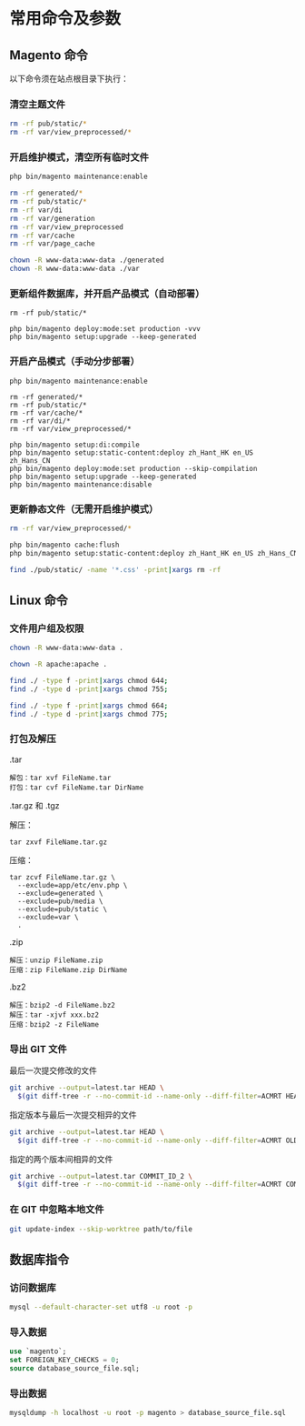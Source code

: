 # 常用命令及参数

## Magento 命令

以下命令须在站点根目录下执行：

### 清空主题文件

```sh
rm -rf pub/static/*
rm -rf var/view_preprocessed/*
```


### 开启维护模式，清空所有临时文件

```sh
php bin/magento maintenance:enable
```

```sh
rm -rf generated/*
rm -rf pub/static/*
rm -rf var/di
rm -rf var/generation
rm -rf var/view_preprocessed
rm -rf var/cache
rm -rf var/page_cache
```

```sh
chown -R www-data:www-data ./generated
chown -R www-data:www-data ./var
```


### 更新组件数据库，并开启产品模式（自动部署）

```
rm -rf pub/static/*

php bin/magento deploy:mode:set production -vvv
php bin/magento setup:upgrade --keep-generated

```


### 开启产品模式（手动分步部署）

```
php bin/magento maintenance:enable

rm -rf generated/*
rm -rf pub/static/*
rm -rf var/cache/*
rm -rf var/di/*
rm -rf var/view_preprocessed/*

php bin/magento setup:di:compile
php bin/magento setup:static-content:deploy zh_Hant_HK en_US zh_Hans_CN
php bin/magento deploy:mode:set production --skip-compilation
php bin/magento setup:upgrade --keep-generated
php bin/magento maintenance:disable

```


### 更新静态文件（无需开启维护模式）

```sh
rm -rf var/view_preprocessed/*

php bin/magento cache:flush
php bin/magento setup:static-content:deploy zh_Hant_HK en_US zh_Hans_CN

```

```sh
find ./pub/static/ -name '*.css' -print|xargs rm -rf
```

## Linux 命令


### 文件用户组及权限

```sh
chown -R www-data:www-data .
```

```sh
chown -R apache:apache .
```

```sh
find ./ -type f -print|xargs chmod 644;
find ./ -type d -print|xargs chmod 755;
```

```sh
find ./ -type f -print|xargs chmod 664;
find ./ -type d -print|xargs chmod 775;
```


### 打包及解压

.tar
```
解包：tar xvf FileName.tar
打包：tar cvf FileName.tar DirName
```

.tar.gz 和 .tgz

解压：
```
tar zxvf FileName.tar.gz
```
压缩：
```
tar zcvf FileName.tar.gz \
  --exclude=app/etc/env.php \
  --exclude=generated \
  --exclude=pub/media \
  --exclude=pub/static \
  --exclude=var \
  .
```

.zip
```
解压：unzip FileName.zip
压缩：zip FileName.zip DirName
```

.bz2
```
解压：bzip2 -d FileName.bz2
解压：tar -xjvf xxx.bz2
压缩：bzip2 -z FileName
```


### 导出 GIT 文件

最后一次提交修改的文件

```bash
git archive --output=latest.tar HEAD \
  $(git diff-tree -r --no-commit-id --name-only --diff-filter=ACMRT HEAD^)
```

指定版本与最后一次提交相异的文件

```bash
git archive --output=latest.tar HEAD \
  $(git diff-tree -r --no-commit-id --name-only --diff-filter=ACMRT OLD_COMMIT_ID HEAD)
```

指定的两个版本间相异的文件

```bash
git archive --output=latest.tar COMMIT_ID_2 \
  $(git diff-tree -r --no-commit-id --name-only --diff-filter=ACMRT COMMIT_ID_1 COMMIT_ID_2)
```


### 在 GIT 中忽略本地文件

```sh
git update-index --skip-worktree path/to/file
```


## 数据库指令

### 访问数据库

```sh
mysql --default-character-set utf8 -u root -p
```

### 导入数据

```sql
use `magento`;
set FOREIGN_KEY_CHECKS = 0;
source database_source_file.sql;
```

### 导出数据

```sh
mysqldump -h localhost -u root -p magento > database_source_file.sql
```
